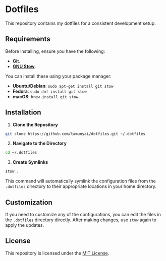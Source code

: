 # Dotfiles

This repository contains my dotfiles for a consistent development setup.

## Requirements

Before installing, ensure you have the following:

- **Git**.
- [**GNU Stow**](https://www.gnu.org/software/stow/).

You can install these using your package manager:

- **Ubuntu/Debian**: `sudo apt-get install git stow`
- **Fedora**: `sudo dnf install git stow`
- **macOS**: `brew install git stow`

## Installation

1. **Clone the Repository**

```bash
git clone https://github.com/tamunyai/dotfiles.git ~/.dotfiles
```

2. **Navigate to the Directory**

```bash
cd ~/.dotfiles
```

3. **Create Symlinks**

```bash
stow .
```

This command will automatically symlink the configuration files from the `.dotfiles` directory to their appropriate locations in your home directory.

## Customization

If you need to customize any of the configurations, you can edit the files in the `.dotfiles` directory directly. After making changes, use `stow` again to apply the updates.

## License

This repository is licensed under the [MIT License](LICENSE).
